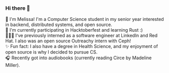 ### Hi there 👋

🎋 I'm Melissa! I'm a Computer Science student in my senior year interested in backend, distributed systems, and open source.  
🤩 I'm currently participating in Hacktoberfest and learning Rust :)  
👩🏻‍💻 I've previously interned as a software engineer at LinkedIn and Red Hat. I also was an open source Outreachy intern with Ceph!  
✨ Fun fact: I also have a degree in Health Science, and my enjoyment of open source is why I decided to pursue CS.   
🎧 Recently got into audiobooks (currently reading Circe by Madeline Miller).

<!--
**melissa-kun-li/melissa-kun-li** is a ✨ _special_ ✨ repository because its `README.md` (this file) appears on your GitHub profile.

Here are some ideas to get you started:

- 🔭 I’m currently working on ...
- 🌱 I’m currently learning ...
- 👯 I’m looking to collaborate on ...
- 🤔 I’m looking for help with ...
- 💬 Ask me about ...
- 📫 How to reach me: ...
- 😄 Pronouns: ...
- ⚡ Fun fact: ...
-->
